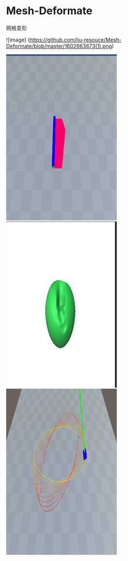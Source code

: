 # Mesh-Deformate
网格变形

![image] (https://github.com/liu-resouce/Mesh-Deformate/blob/master/1602663673(1).png)

<img src="https://github.com/liu-resouce/Mesh-Deformate/blob/master/1602663673(1).png" width="300" height="450" />
<img src="https://github.com/liu-resouce/Mesh-Deformate/blob/master/1602663917(1).png" width="300" height="450" />
<img src="https://github.com/liu-resouce/Mesh-Deformate/blob/master/1602663873(1).png" width="300" height="450" />

